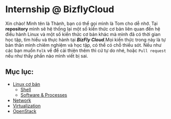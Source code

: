 ﻿# Internship @ BizflyCloud
Xin chào! Mình tên là Thành, bạn có thể gọi mình là Tom cho dễ nhớ. Tại **repository** mình sẽ hệ thống lại một số kiến thức cơ bản liên quan đến hệ điều hành Linux và một số kiến thức cơ bản khác mà mình đã có thời gian học tập, tìm hiểu và thực hành tại ***BizFly Cloud***.Mọi kiến thức trong này là tự bản thân mình chiêm nghiệm và học tập, có thể có chỗ thiếu sót. Nếu như các bạn muốn `Folk` về để cải thiện thêm thì cứ tự do nhé, hoặc `Pull request` nếu như thấy phần nào mình viết bị sai.
## Mục lục:

 - [Linux cơ bản](https://github.com/tomtpc/Intern-BizflyCloud/tree/main/Linux)
	- [Shell](https://github.com/tomtpc/Intern-BizflyCloud/blob/main/Linux/Shell.md)
	- [Software & Processes](https://github.com/tomtpc/Intern-BizflyCloud/blob/main/Linux/Manage%20Process.md)
 - [Network]()
 - [Virtualization]()
 - [OpenStack]()

